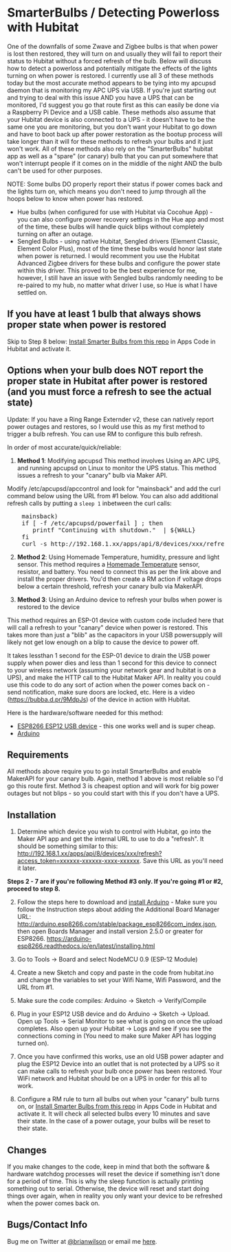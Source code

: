 SmarterBulbs / Detecting Powerloss with Hubitat
=======

One of the downfalls of some Zwave and Zigbee bulbs is that when power is lost
then restored, they will turn on and usually they will fail to report their
status to Hubitat without a forced refresh of the bulb. Below will discuss how
to detect a powerloss and potentially mitigate the effects of the lights
turning on when power is restored.  I currently use all 3 of these methods
today but the most accurate method appears to be tying into my apcupsd daemon
that is monitoring my APC UPS via USB. If you're just starting out and trying
to deal with this issue AND you have a UPS that can be monitored, I'd suggest
you go that route first as this can easily be done via a Raspberry Pi Device
and a USB cable. These methods also assume that your Hubitat device is also
connected to a UPS - it doesn't have to be the same one you are monitoring, but
you don't want your Hubitat to go down and have to boot back up after power
restoration as the bootup process will take longer than it will for these
methods to refresh your bulbs and it just won't work. All of these methods also
rely on the "SmarterBulbs" hubitat app as well as a "spare" (or canary) bulb that you can
put somewhere that won't interrupt people if it comes on in the middle of the
night AND the bulb can't be used for other purposes.  

NOTE: Some bulbs DO properly report their status if power comes back and the lights turn on, which means you don't need to jump through all the hoops below to know when power has restored. 
* Hue bulbs (when configured for use with Hubitat via Cocohue App) - you can also configure power recovery settings in the Hue app and most of the time, these bulbs will handle quick blips without completely turning on after an outage.
* Sengled Bulbs - using native Hubitat, Sengled drivers (Element Classic, Element Color Plus), most of the time these bulbs would honor last state when power is returned.  I would recomment you use the Hubitat Advanced Zigbee drivers for these bulbs and configure the power state within this driver. This proved to be the best experience for me, however, I still have an issue with Sengled bulbs randomly needing to be re-paired to my hub, no matter what driver I use, so Hue is what I have settled on. 

If you have at least 1 bulb that always shows proper state when power is restored
---
Skip to Step 8 below: [Install Smarter Bulbs from this
repo](https://raw.githubusercontent.com/bdwilson/hubitat/master/SmarterBulbs/SmarterBulbs.groovy) in Apps Code in Hubitat and activate it.

Options when your bulb does NOT report the proper state in Hubitat after power is restored (and you must force a refresh to see the actual state)
---
Update:  If you have a Ring Range Externder v2, these can natively report power outages and restores, so I would use this as my first method to trigger a bulb refresh. You can use RM to configure this bulb refresh.

In order of most accurate/quick/reliable:
1. <b>Method 1</b>: Modifying apcupsd 
This method involves Using an APC UPS, and running apcupsd on Linux to monitor
the UPS status. This method issues a refresh to your "canary" bulb via Maker
API.

Modify /etc/apcupsd/apccontrol and look for "mainsback" and add the curl
command below using the URL from #1 below. You can also add additional refresh
calls by putting a <code>sleep 1</code> inbetween the curl calls:
<pre>
    mainsback)
    if [ -f /etc/apcupsd/powerfail ] ; then
       printf "Continuing with shutdown."  | ${WALL}
    fi
    curl -s http://192.168.1.xx/apps/api/8/devices/xxx/refresh?access_token=xxxxxx-xxxxxx-xxxx-xxxxxx
</pre>

2. <b>Method 2</b>: Using Homemade Temperature, humidity, pressure and light sensor. 
This method requires a [Homemade
Temperature](https://community.hubitat.com/t/hubitat-with-homemade-temperature-humidity-pressure-and-light-sensor/1816/484)
sensor, resistor, and battery. You need to connect this as per the link above
and install the proper drivers. You'd then create a RM action if voltage drops
below a certain threshold, refresh your canary bulb via MakerAPI.

3. <b>Method 3</b>: Using an Arduino device to refresh your bulbs when power is
restored to the device

This method requires an ESP-01 device with custom code included here that will
call a refresh to your "canary" device when power is restored. This takes more
than just a "blib" as the capacitors in your USB powersupply will likely not
get low enough on a blip to cause the device to power off. 

It takes lessthan 1 second for the ESP-01 device to drain the USB power supply when power dies and less than 1 second for this device to connect to your wireless network (assuming your network gear and
hubitat is on a UPS), and make the HTTP call to the Hubitat Maker API. In
reality you could use this code to do any sort of action when the power comes
back on - send notification, make sure doors are locked, etc. Here is a video (https://bubba.d.pr/9MdpJs) of the device in action with Hubitat.

Here is the hardware/software needed for this method:
- [ESP8266 ESP12 USB device](https://smile.amazon.com/dp/B07KF119YB/ref=cm_sw_r_cp_api_fabt1_XRZQFb0X3WX13) - this one works well and is super cheap.
- [Arduino](https://arduino-esp8266.readthedocs.io/en/latest/installing.html)

Requirements
------------

All methods above require you to go install SmarterBulbs and enable MakerAPI
for your canary bulb. Again, method 1 above is most reliable so I'd go this
route first.  Method 3 is cheapest option and will work for big power outages
but not blips - so you could start with this if you don't have a UPS. 

Installation
--------------------

1. Determine which device you wish to control with Hubitat, go into the Maker
API app and get the internal URL to use to do a "refresh". It should be
something similar to this:
http://192.168.1.xx/apps/api/8/devices/xxx/refresh?access_token=xxxxxx-xxxxxx-xxxx-xxxxxx.
Save this URL as you'll need it later.

<b>Steps 2 - 7 are if you're following Method #3 only. If you're going #1 or
#2, proceed to step 8.</b>

2. Follow the steps here to download and [install
Arduino](https://arduino-esp8266.readthedocs.io/en/latest/installing.html) -
Make sure you follow the Instruction steps about adding the Additional Board
Manager URL: http://arduino.esp8266.com/stable/package_esp8266com_index.json,
then open Boards Manager and install version 2.5.0 or greater for ESP8266.
https://arduino-esp8266.readthedocs.io/en/latest/installing.html

3. Go to Tools -> Board and select NodeMCU 0.9 (ESP-12 Module)

4. Create a new Sketch and copy and paste in the code from hubitat.ino and change the variables to set
your Wifi Name, Wifi Password, and the URL from #1. 

5. Make sure the code compiles: Arduino -> Sketch -> Verify/Compile

6. Plug in your ESP12 USB device and do Arduino -> Sketch -> Upload.  Open up
Tools -> Serial Monitor to see what is going on once the upload completes.
Also open up your Hubitat -> Logs and see if you see the connections coming in
(You need to make sure Maker API has logging turned on). 

7. Once you have confirmed this works, use an old USB power adapter and plug
the ESP12 Device into an outlet that is not protected by a UPS so it can make
calls to refresh your bulb once power has been restored.  Your WiFi network and
Hubitat should be on a UPS in order for this all to work.

8. Configure a RM rule to turn all bulbs out when your "canary" bulb turns on,
or [Install Smarter Bulbs from this
repo](https://raw.githubusercontent.com/bdwilson/hubitat/master/SmarterBulbs/SmarterBulbs.groovy) in Apps Code in Hubitat and activate it. It
will check all selected bulbs every 10 minutes and save their state. In the
case of a power outage, your bulbs will be reset to their state. 

Changes
-------
If you make changes to the code, keep in mind that both the software & hardware
watchdog processes will reset the device if something isn't done for a period
of time. This is why the sleep function is actually printing something out to
serial. Otherwise, the device will reset and start doing things over again,
when in reality you only want your device to be refreshed when the power comes
back on. 

Bugs/Contact Info
-----------------
Bug me on Twitter at [@brianwilson](http://twitter.com/brianwilson) or email me [here](http://cronological.com/comment.php?ref=bubba).
